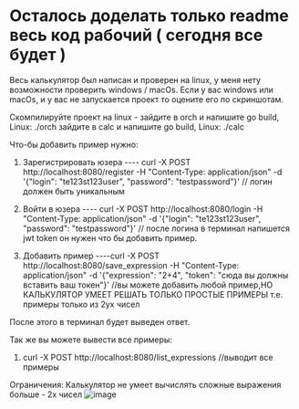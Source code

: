# Осталось доделать только readme весь код рабочий ( сегодня все будет ) 
Весь калькулятор был написан и проверен на linux, у меня нету возможности проверить windows / macOs. Если у вас windows или macOs, и у вас не запускается проект то оцените его по скриншотам.

Скомпилируйте проект на linux - зайдите в orch и напишите go build, Linux: ./orch
                                зайдите в calc и напишите go build, Linux: ./calс
                                      

Что-бы добавить пример нужно:
1) Зарегистрировать юзера ---- curl -X POST http://localhost:8080/register -H "Content-Type: application/json" -d '{"login": "te123st123user", "password": "testpassword"}' // логин должен быть уникальным
  
2) Войти в юзера ---- curl -X POST http://localhost:8080/login -H "Content-Type: application/json" -d '{"login": "te123st123user", "password": "testpassword"}' // после логина в терминал напишется jwt token он нужен что бы добавить пример.

3) Добавить пример ----curl -X POST http://localhost:8080/save_expression -H "Content-Type: application/json" -d '{"expression": "2+4", "token": "сюда вы должны вставить ваш токен"}'
 //вы можете добавить любой пример,НО КАЛЬКУЛЯТОР УМЕЕТ РЕШАТЬ ТОЛЬКО ПРОСТЫЕ ПРИМЕРЫ т.е. примеры только из 2ух чисел

После этого в терминал будет выведен ответ.



Так же вы можете вывести все примеры:

1) curl -X POST http://localhost:8080/list_expressions //выводит все примеры





Ограничения:
Калькулятор не умеет вычислять сложные выражения больше - 2х чисел
![image](https://github.com/bronlk/Calc/assets/71665828/ef15bf19-41b3-4bf1-9b69-2fad82b66c8c)
